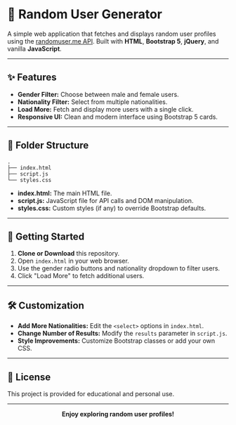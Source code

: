 # 👤 Random User Generator

A simple web application that fetches and displays random user profiles using the [randomuser.me API](https://randomuser.me/). Built with **HTML**, **Bootstrap 5**, **jQuery**, and vanilla **JavaScript**.

---

## ✨ Features

- **Gender Filter:** Choose between male and female users.
- **Nationality Filter:** Select from multiple nationalities.
- **Load More:** Fetch and display more users with a single click.
- **Responsive UI:** Clean and modern interface using Bootstrap 5 cards.

---

## 📁 Folder Structure

```
.
├── index.html
├── script.js
└── styles.css
```

- **index.html:** The main HTML file.
- **script.js:** JavaScript file for API calls and DOM manipulation.
- **styles.css:** Custom styles (if any) to override Bootstrap defaults.

---

## 🚀 Getting Started

1. **Clone or Download** this repository.
2. Open `index.html` in your web browser.
3. Use the gender radio buttons and nationality dropdown to filter users.
4. Click "Load More" to fetch additional users.

---

## 🛠️ Customization

- **Add More Nationalities:** Edit the `<select>` options in `index.html`.
- **Change Number of Results:** Modify the `results` parameter in `script.js`.
- **Style Improvements:** Customize Bootstrap classes or add your own CSS.

---

## 📄 License

This project is provided for educational and personal use.

---

<p align="center"><b>Enjoy exploring random user profiles!</b></p>

